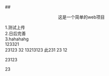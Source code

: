 ##<p style="text-align: center">这是一个简单的web项目</p>  

1.测试上传  
2.日后完善  
3.hahahahg  
123321  
23123  32
13213123
此231
23
12   

23123  

23